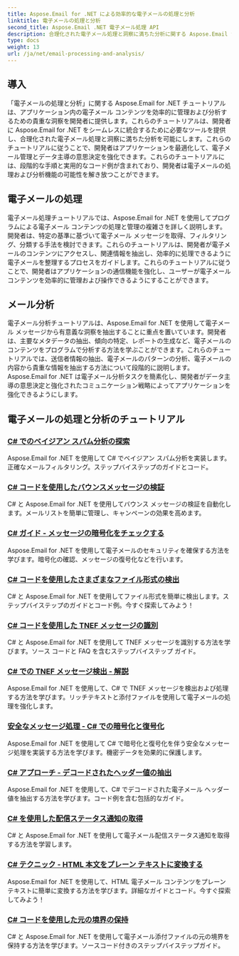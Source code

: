 ```yaml
---
title: Aspose.Email for .NET による効率的な電子メールの処理と分析
linktitle: 電子メールの処理と分析
second_title: Aspose.Email .NET 電子メール処理 API
description: 合理化された電子メール処理と洞察に満ちた分析に関する Aspose.Email for .NET のチュートリアルを使用して、アプリケーションの電子メール管理と意思決定を最適化します。電子メールのコンテンツをプログラムで取得、整理、分析する方法を学びます。コミュニケーションとデータドリブン戦略を強化するための実践的な例を調べてください。
type: docs
weight: 13
url: /ja/net/email-processing-and-analysis/
---
```


## 導入

「電子メールの処理と分析」に関する Aspose.Email for .NET チュートリアルは、アプリケーション内の電子メール コンテンツを効率的に管理および分析するための貴重な洞察を開発者に提供します。これらのチュートリアルは、開発者に Aspose.Email for .NET をシームレスに統合するために必要なツールを提供し、合理化された電子メール処理と洞察に満ちた分析を可能にします。これらのチュートリアルに従うことで、開発者はアプリケーションを最適化して、電子メール管理とデータ主導の意思決定を強化できます。これらのチュートリアルには、段階的な手順と実用的なコード例が含まれており、開発者は電子メールの処理および分析機能の可能性を解き放つことができます。

## 電子メールの処理

電子メール処理チュートリアルでは、Aspose.Email for .NET を使用してプログラムによる電子メール コンテンツの処理と管理の複雑さを詳しく説明します。開発者は、特定の基準に基づいて電子メール メッセージを取得、フィルタリング、分類する手法を検討できます。これらのチュートリアルは、開発者が電子メールのコンテンツにアクセスし、関連情報を抽出し、効率的に処理できるように電子メールを整理するプロセスをガイドします。これらのチュートリアルに従うことで、開発者はアプリケーションの通信機能を強化し、ユーザーが電子メール コンテンツを効率的に管理および操作できるようにすることができます。

## メール分析

電子メール分析チュートリアルは、Aspose.Email for .NET を使用して電子メール メッセージから有意義な洞察を抽出することに重点を置いています。開発者は、主要なメタデータの抽出、傾向の特定、レポートの生成など、電子メールのコンテンツをプログラムで分析する方法を学ぶことができます。これらのチュートリアルでは、送信者情報の抽出、電子メールのパターンの分析、電子メールの内容から貴重な情報を抽出する方法について段階的に説明します。 Aspose.Email for .NET は電子メール分析タスクを簡素化し、開発者がデータ主導の意思決定と強化されたコミュニケーション戦略によってアプリケーションを強化できるようにします。

## 電子メールの処理と分析のチュートリアル
### [C# でのベイジアン スパム分析の探索](./exploring-bayesian-spam-analysis-in-csharp/)
Aspose.Email for .NET を使用して C# でベイジアン スパム分析を実装します。正確なメールフィルタリング。ステップバイステップのガイドとコード。
### [C# コードを使用したバウンスメッセージの検証](./verifying-bounced-messages-with-csharp-code/)
C# と Aspose.Email for .NET を使用してバウンス メッセージの検証を自動化します。メールリストを簡単に管理し、キャンペーンの効果を高めます。 
### [C# ガイド - メッセージの暗号化をチェックする](./csharp-guide-checking-messages-for-encryption/)
Aspose.Email for .NET を使用して電子メールのセキュリティを確保する方法を学びます。暗号化の確認、メッセージの復号化などを行います。
### [C# コードを使用したさまざまなファイル形式の検出](./detecting-various-file-formats-using-csharp-code/)
C# と Aspose.Email for .NET を使用してファイル形式を簡単に検出します。ステップバイステップのガイドとコード例。今すぐ探索してみよう！
### [C# コードを使用した TNEF メッセージの識別](./identifying-tnef-messages-with-csharp-code/)
C# と Aspose.Email for .NET を使用して TNEF メッセージを識別する方法を学びます。ソース コードと FAQ を含むステップバイステップ ガイド。
### [C# での TNEF メッセージ検出 - 解説](./tnef-message-detection-in-csharp-explained/)
Aspose.Email for .NET を使用して、C# で TNEF メッセージを検出および処理する方法を学びます。リッチテキストと添付ファイルを使用して電子メールの処理を強化します。
### [安全なメッセージ処理 - C# での暗号化と復号化](./secure-message-handling-encryption-and-decryption-in-csharp/)
Aspose.Email for .NET を使用して C# で暗号化と復号化を伴う安全なメッセージ処理を実装する方法を学びます。機密データを効果的に保護します。
### [C# アプローチ - デコードされたヘッダー値の抽出](./csharp-approach-extracting-decoded-header-values/)
Aspose.Email for .NET を使用して、C# でデコードされた電子メール ヘッダー値を抽出する方法を学びます。コード例を含む包括的なガイド。
### [C# を使用した配信ステータス通知の取得](./retrieving-delivery-status-notifications-with-csharp/)
C# と Aspose.Email for .NET を使用して電子メール配信ステータス通知を取得する方法を学習します。
### [C# テクニック - HTML 本文をプレーン テキストに変換する](./csharp-technique-converting-html-body-to-plain-text/)
Aspose.Email for .NET を使用して、HTML 電子メール コンテンツをプレーン テキストに簡単に変換する方法を学びます。詳細なガイドとコード。今すぐ探索してみよう！
### [C# コードを使用した元の境界の保持](./preserving-original-boundaries-using-csharp-code/)
C# と Aspose.Email for .NET を使用して電子メール添付ファイルの元の境界を保持する方法を学びます。ソースコード付きのステップバイステップガイド。